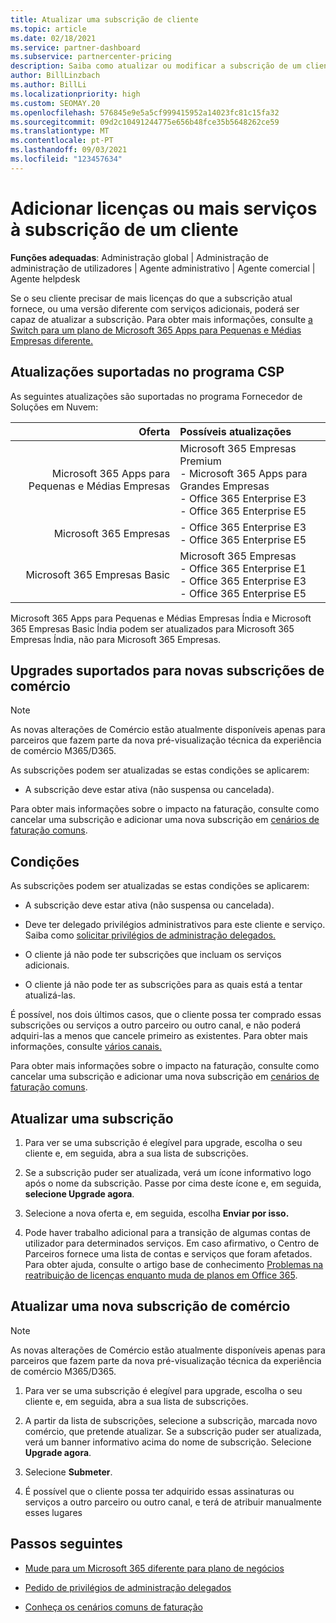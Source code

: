 ```yaml
---
title: Atualizar uma subscrição de cliente
ms.topic: article
ms.date: 02/18/2021
ms.service: partner-dashboard
ms.subservice: partnercenter-pricing
description: Saiba como atualizar ou modificar a subscrição de um cliente. Adicione mais licenças ou mude para uma versão diferente com mais serviços.
author: BillLinzbach
ms.author: BillLi
ms.localizationpriority: high
ms.custom: SEOMAY.20
ms.openlocfilehash: 576845e9e5a5cf999415952a14023fc81c15fa32
ms.sourcegitcommit: 09d2c10491244775e656b48fce35b5648262ce59
ms.translationtype: MT
ms.contentlocale: pt-PT
ms.lasthandoff: 09/03/2021
ms.locfileid: "123457634"
---
```

# <a name="add-licenses-or-more-services-to-a-customers-subscription"></a>Adicionar licenças ou mais serviços à subscrição de um cliente

**Funções adequadas**: Administração global | Administração de administração de utilizadores | Agente administrativo | Agente comercial | Agente helpdesk

Se o seu cliente precisar de mais licenças do que a subscrição atual fornece, ou uma versão diferente com serviços adicionais, poderá ser capaz de atualizar a subscrição. Para obter mais informações, consulte [a Switch para um plano de Microsoft 365 Apps para Pequenas e Médias Empresas diferente.](/microsoft-365/commerce/subscriptions/switch-to-a-different-plan)

## <a name="upgrades-supported-in-the-csp-program"></a>Atualizações suportadas no programa CSP <a id="upgradesubscription"></a>

As seguintes atualizações são suportadas no programa Fornecedor de Soluções em Nuvem:

| Oferta | Possíveis atualizações|
|---:|:---|
| Microsoft 365 Apps para Pequenas e Médias Empresas   | Microsoft 365 Empresas Premium <br/>  - Microsoft 365 Apps para Grandes Empresas <br/> - Office 365 Enterprise E3 <br/> - Office 365 Enterprise E5 <br/> |
| Microsoft 365 Empresas    | - Office 365 Enterprise E3 <br/> - Office 365 Enterprise E5 <br/> |
| Microsoft 365 Empresas Basic | Microsoft 365 Empresas <br/> - Office 365 Enterprise E1 <br/> - Office 365 Enterprise E3<br/> - Office 365 Enterprise E5 <br/> |

Microsoft 365 Apps para Pequenas e Médias Empresas Índia e Microsoft 365 Empresas Basic Índia podem ser atualizados para Microsoft 365 Empresas Índia, não para Microsoft 365 Empresas.

## <a name="upgrades-supported-for-new-commerce-subscriptions"></a>Upgrades suportados para novas subscrições de comércio<a id="upgradesubscriptionnewcommerce"></a>

> [!Note] 
> As novas alterações de Comércio estão atualmente disponíveis apenas para parceiros que fazem parte da nova pré-visualização técnica da experiência de comércio M365/D365.

As subscrições podem ser atualizadas se estas condições se aplicarem:

- A subscrição deve estar ativa (não suspensa ou cancelada).

Para obter mais informações sobre o impacto na faturação, consulte como cancelar uma subscrição e adicionar uma nova subscrição em [cenários de faturação comuns](common-billing-scenarios.md).

## <a name="conditions"></a>Condições

As subscrições podem ser atualizadas se estas condições se aplicarem:

- A subscrição deve estar ativa (não suspensa ou cancelada).

- Deve ter delegado privilégios administrativos para este cliente e serviço. Saiba como [solicitar privilégios de administração delegados.](request-a-relationship-with-a-customer.md)

- O cliente já não pode ter subscrições que incluam os serviços adicionais.

- O cliente já não pode ter as subscrições para as quais está a tentar atualizá-las.

É possível, nos dois últimos casos, que o cliente possa ter comprado essas subscrições ou serviços a outro parceiro ou outro canal, e não poderá adquiri-las a menos que cancele primeiro as existentes. Para obter mais informações, consulte [vários canais.](multichannel.md)

Para obter mais informações sobre o impacto na faturação, consulte como cancelar uma subscrição e adicionar uma nova subscrição em [cenários de faturação comuns](common-billing-scenarios.md).

## <a name="upgrade-a-subscription"></a>Atualizar uma subscrição

1. Para ver se uma subscrição é elegível para upgrade, escolha o seu cliente e, em seguida, abra a sua lista de subscrições.

2. Se a subscrição puder ser atualizada, verá um ícone informativo logo após o nome da subscrição. Passe por cima deste ícone e, em seguida, **selecione Upgrade agora**.

3. Selecione a nova oferta e, em seguida, escolha **Enviar por isso.**

4. Pode haver trabalho adicional para a transição de algumas contas de utilizador para determinados serviços. Em caso afirmativo, o Centro de Parceiros fornece uma lista de contas e serviços que foram afetados. Para obter ajuda, consulte o artigo base de conhecimento [Problemas na reatribuição de licenças enquanto muda de planos em Office 365](/microsoft-365/commerce/subscriptions/switch-to-a-different-plan).

## <a name="upgrade-a-new-commerce-subscription"></a>Atualizar uma nova subscrição de comércio

> [!Note] 
> As novas alterações de Comércio estão atualmente disponíveis apenas para parceiros que fazem parte da nova pré-visualização técnica da experiência de comércio M365/D365.

1. Para ver se uma subscrição é elegível para upgrade, escolha o seu cliente e, em seguida, abra a sua lista de subscrições.

2. A partir da lista de subscrições, selecione a subscrição, marcada novo comércio, que pretende atualizar. Se a subscrição puder ser atualizada, verá um banner informativo acima do nome de subscrição. Selecione **Upgrade agora**.

3. Selecione **Submeter**.

4. É possível que o cliente possa ter adquirido essas assinaturas ou serviços a outro parceiro ou outro canal, e terá de atribuir manualmente esses lugares

## <a name="next-steps"></a>Passos seguintes

- [Mude para um Microsoft 365 diferente para plano de negócios](/microsoft-365/commerce/subscriptions/switch-to-a-different-plan)

- [Pedido de privilégios de administração delegados](request-a-relationship-with-a-customer.md)

- [Conheça os cenários comuns de faturação](common-billing-scenarios.md)

